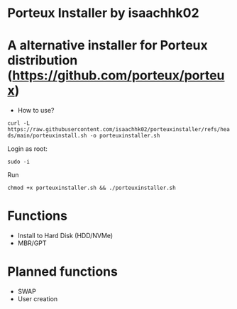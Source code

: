 # Porteux Installer by isaachhk02
# A alternative installer for Porteux distribution (https://github.com/porteux/porteux)

- How to use?

`curl -L https://raw.githubusercontent.com/isaachhk02/porteuxinstaller/refs/heads/main/porteuxinstall.sh -o porteuxinstaller.sh`

Login as root:

`sudo -i`

Run

`chmod +x porteuxinstaller.sh && ./porteuxinstaller.sh`

# Functions
-  Install to Hard Disk (HDD/NVMe)
-  MBR/GPT
# Planned functions
-  SWAP
-  User creation
